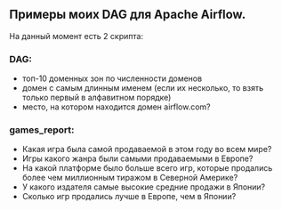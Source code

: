 ## Примеры моих DAG для Apache Airflow.
На данный момент есть 2 скрипта:

### DAG:
- топ-10 доменных зон по численности доменов
- домен с самым длинным именем (если их несколько, то взять только первый в алфавитном порядке)
- место, на котором находится домен airflow.com?

### games_report:
- Какая игра была самой продаваемой в этом году во всем мире?
- Игры какого жанра были самыми продаваемыми в Европе?
- На какой платформе было больше всего игр, которые продались более чем миллионным тиражом в Северной Америке?
- У какого издателя самые высокие средние продажи в Японии?
- Сколько игр продались лучше в Европе, чем в Японии?
